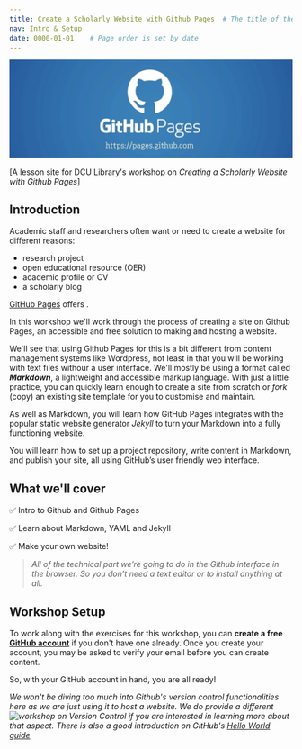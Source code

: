 ```yaml
---
title: Create a Scholarly Website with Github Pages  # The title of the page
nav: Intro & Setup
date: 0000-01-01    # Page order is set by date
---
```


![Github Pages Logo](assets/images/githubPages.jpg)

[A lesson site for DCU Library's workshop on *Creating a Scholarly Website with Github Pages*]

## Introduction

Academic staff and researchers often want or need to create a website for different reasons:
- research project 
- open educational resource (OER)
- academic profile or CV
- a scholarly blog

[GitHub Pages](https://pages.github.com/) offers . 

In this workshop we'll work through the process of creating a site on Github Pages, an accessible and free solution to making and hosting a website. 

We'll see that using Github Pages for this is a bit different from content management systems like Wordpress, not least in that you will be working with text files withour a user interface. We'll mostly be using a format called *__Markdown__*, a lightweight and accessible markup language. With just a little practice, you can quickly learn enough to create a site from scratch or *fork* (copy) an existing site template for you to customise and maintain. 

As well as Markdown, you will learn how GitHub Pages integrates with the popular static website generator *Jekyll* to turn your Markdown into a fully functioning website.

You will learn how to set up a project repository, write content in Markdown, and publish your site, all using GitHub’s user friendly web interface. 

## What we'll cover 

✅ Intro to Github and Github Pages

✅ Learn about Markdown, YAML and Jekyll

✅ Make your own website!


> *All of the technical part we’re going to do in the Github interface in the browser. So you don’t need a text editor or to install anything at all.*

## Workshop Setup

To work along with the exercises for this workshop, you can **create a free [GitHub account](https://github.com/join)** if you don't have one already.
Once you create your account, you may be asked to verify your email before you can create content.

So, with your GitHub account in hand, you are all ready! 

*We won't be diving too much into Github's version control functionalities here as we are just using it to host a website. We do provide a different ![workshop on Version Control](https://dculibrary.github.io/git-workshop/) if you are interested in learning more about that aspect. There is also a good introduction on GitHub's [Hello World guide](https://guides.github.com/activities/hello-world/)*
